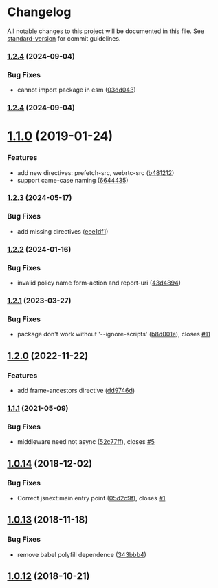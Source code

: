 # Changelog

All notable changes to this project will be documented in this file. See [standard-version](https://github.com/conventional-changelog/standard-version) for commit guidelines.

### [1.2.4](https://www.github.com/Val-istar-Guo/koa-csp/compare/v1.2.3...v1.2.4) (2024-09-04)


### Bug Fixes

* cannot import package in esm ([03dd043](https://www.github.com/Val-istar-Guo/koa-csp/commit/03dd0431dd7685f051bbd58a56a7620413b36fef))

### [1.2.4](https://github.com/Val-istar-Guo/koa-csp/compare/v1.2.3...v1.2.4) (2024-09-04)

<a name="1.1.0"></a>
# [1.1.0](https://github.com/Val-istar-Guo/koa-csp/compare/v1.0.14...v1.1.0) (2019-01-24)


### Features

* add new directives: prefetch-src, webrtc-src ([b481212](https://github.com/Val-istar-Guo/koa-csp/commit/b481212))
* support came-case naming ([6644435](https://github.com/Val-istar-Guo/koa-csp/commit/6644435))



<a name="1.0.14"></a>
### [1.2.3](https://www.github.com/Val-istar-Guo/koa-csp/compare/v1.2.2...v1.2.3) (2024-05-17)


### Bug Fixes

* add missing directives ([eee1df1](https://www.github.com/Val-istar-Guo/koa-csp/commit/eee1df14eacea66b10322914527398a7e40be231))

### [1.2.2](https://www.github.com/Val-istar-Guo/koa-csp/compare/v1.2.1...v1.2.2) (2024-01-16)


### Bug Fixes

* invalid policy name form-action and report-uri ([43d4894](https://www.github.com/Val-istar-Guo/koa-csp/commit/43d489455c58e08a690be81f0c3d9335c4376170))

### [1.2.1](https://www.github.com/Val-istar-Guo/koa-csp/compare/v1.2.0...v1.2.1) (2023-03-27)


### Bug Fixes

* package don't work without '--ignore-scripts' ([b8d001e](https://www.github.com/Val-istar-Guo/koa-csp/commit/b8d001efaf10112ac99b81790662bc880b494a2a)), closes [#11](https://www.github.com/Val-istar-Guo/koa-csp/issues/11)

## [1.2.0](https://www.github.com/Val-istar-Guo/koa-csp/compare/v1.1.1...v1.2.0) (2022-11-22)


### Features

* add frame-ancestors directive ([dd9746d](https://www.github.com/Val-istar-Guo/koa-csp/commit/dd9746d4ee6007954ca82162cabc6f66466a6014))

### [1.1.1](https://www.github.com/Val-istar-Guo/koa-csp/compare/v1.1.0...v1.1.1) (2021-05-09)


### Bug Fixes

* middleware need not async ([52c77ff](https://www.github.com/Val-istar-Guo/koa-csp/commit/52c77ff029740526669203b39b2da68466efbaba)), closes [#5](https://www.github.com/Val-istar-Guo/koa-csp/issues/5)

## [1.0.14](https://github.com/Val-istar-Guo/koa-csp/compare/v1.0.13...v1.0.14) (2018-12-02)


### Bug Fixes

* Correct jsnext:main entry point ([05d2c9f](https://github.com/Val-istar-Guo/koa-csp/commit/05d2c9f)), closes [#1](https://github.com/Val-istar-Guo/koa-csp/issues/1)



<a name="1.0.13"></a>
## [1.0.13](https://github.com/Val-istar-Guo/koa-csp/compare/v1.0.12...v1.0.13) (2018-11-18)


### Bug Fixes

* remove babel polyfill dependence ([343bbb4](https://github.com/Val-istar-Guo/koa-csp/commit/343bbb4))



<a name="1.0.12"></a>
## [1.0.12](https://github.com/Val-istar-Guo/koa-csp/compare/v1.0.11...v1.0.12) (2018-10-21)
